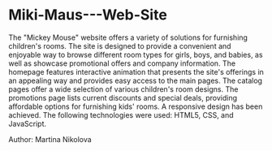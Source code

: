# Miki-Maus---Web-Site
The "Mickey Mouse" website offers a variety of solutions for furnishing children's rooms. The site is designed to provide a convenient and enjoyable way to browse different room types for girls, boys, and babies, as well as showcase promotional offers and company information. The homepage features interactive animation that presents the site's offerings in an appealing way and provides easy access to the main pages. The catalog pages offer a wide selection of various children's room designs. The promotions page lists current discounts and special deals, providing affordable options for furnishing kids' rooms. A responsive design has been achieved. The following technologies were used: HTML5, CSS, and JavaScript.

Author: Martina Nikolova
